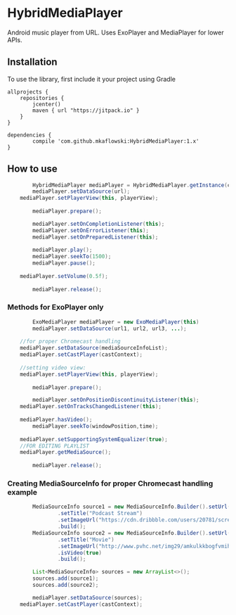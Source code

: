 # HybridMediaPlayer
Android music player from URL. Uses ExoPlayer and MediaPlayer for lower APIs.

## Installation

To use the library, first include it your project using Gradle

    allprojects {
        repositories {
            jcenter()
            maven { url "https://jitpack.io" }
        }
    }

	dependencies {
	        compile 'com.github.mkaflowski:HybridMediaPlayer:1.x'
	}
	

## How to use

```java
        HybridMediaPlayer mediaPlayer = HybridMediaPlayer.getInstance(context);
        mediaPlayer.setDataSource(url);
	mediaPlayer.setPlayerView(this, playerView);
	
        mediaPlayer.prepare();

        mediaPlayer.setOnCompletionListener(this);
        mediaPlayer.setOnErrorListener(this);
        mediaPlayer.setOnPreparedListener(this);
        
        mediaPlayer.play();
        mediaPlayer.seekTo(1500);
        mediaPlayer.pause();
	
	mediaPlayer.setVolume(0.5f);
        
        mediaPlayer.release();
```

### Methods for ExoPlayer only

```java
        ExoMediaPlayer mediaPlayer = new ExoMediaPlayer(this)
        mediaPlayer.setDataSource(url1, url2, url3, ...);
	
	//for proper Chromecast handling
	mediaPlayer.setDataSource(mediaSourceInfoList);
	mediaPlayer.setCastPlayer(castContext);
	
	//setting video view:
	mediaPlayer.setPlayerView(this, playerView);
	
        mediaPlayer.prepare();

        mediaPlayer.setOnPositionDiscontinuityListener(this);
	mediaPlayer.setOnTracksChangedListener(this);
        
	mediaPlayer.hasVideo();
        mediaPlayer.seekTo(windowPosition,time);
	
	mediaPlayer.setSupportingSystemEqualizer(true);
	//FOR EDITING PLAYLIST
	mediaPlayer.getMediaSource();
	
        mediaPlayer.release();
```
### Creating MediaSourceInfo for proper Chromecast handling example

```java
        MediaSourceInfo source1 = new MediaSourceInfo.Builder().setUrl(url)
                .setTitle("Podcast Stream")
                .setImageUrl("https://cdn.dribbble.com/users/20781/screenshots/573506/podcast_logo.jpg")
                .build();
        MediaSourceInfo source2 = new MediaSourceInfo.Builder().setUrl(url3)
                .setTitle("Movie")
                .setImageUrl("http://www.pvhc.net/img29/amkulkkbogfvmihgspru.png")
                .isVideo(true)
                .build();

        List<MediaSourceInfo> sources = new ArrayList<>();
        sources.add(source1);
        sources.add(source2);

        mediaPlayer.setDataSource(sources);
	mediaPlayer.setCastPlayer(castContext);
```
